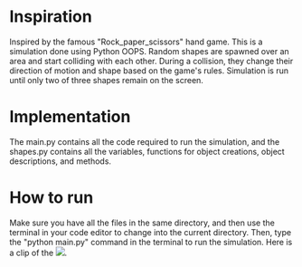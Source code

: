 # Inspiration
Inspired by the famous "Rock_paper_scissors" hand game. This is a simulation done using Python OOPS. Random shapes are spawned over an area and start colliding with each other. During a collision, they change their direction of motion and shape based on the game's rules. Simulation is run until only two of three shapes remain on the screen.

# Implementation 
The main.py contains all the code required to run the simulation, and the shapes.py contains all the variables, functions for object creations, object descriptions, and methods. 

# How to run
Make sure you have all the files in the same directory, and then use the terminal in your code editor to change into the current directory. Then, type the "python main.py" command in the terminal to run the simulation. 
Here is a clip of the ![]([https://github.com/preetam-g/rock_paper_scissors/assets/118665778/507d4f6d-8ae0-4ff2-a5a8-5499e122fe97](https://github-production-user-asset-6210df.s3.amazonaws.com/118665778/331707453-507d4f6d-8ae0-4ff2-a5a8-5499e122fe97.mp4?X-Amz-Algorithm=AWS4-HMAC-SHA256&X-Amz-Credential=AKIAVCODYLSA53PQK4ZA%2F20240517%2Fus-east-1%2Fs3%2Faws4_request&X-Amz-Date=20240517T191519Z&X-Amz-Expires=300&X-Amz-Signature=a42f9007c9c02be1a1e4f6ca622441fd900644f07c04dc605bcb2dd636bd15f5&X-Amz-SignedHeaders=host&actor_id=118665778&key_id=0&repo_id=741501148)).
